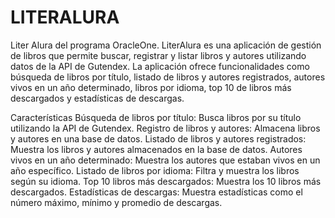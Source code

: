 # LITERALURA
Liter Alura del programa OracleOne.
LiterAlura es una aplicación de gestión de libros que permite buscar, registrar y listar libros y autores utilizando datos de la API de Gutendex. La aplicación ofrece funcionalidades como búsqueda de libros por título, listado de libros y autores registrados, autores vivos en un año determinado, libros por idioma, top 10 de libros más descargados y estadísticas de descargas.

Características
Búsqueda de libros por título: Busca libros por su título utilizando la API de Gutendex.
Registro de libros y autores: Almacena libros y autores en una base de datos.
Listado de libros y autores registrados: Muestra los libros y autores almacenados en la base de datos.
Autores vivos en un año determinado: Muestra los autores que estaban vivos en un año específico.
Listado de libros por idioma: Filtra y muestra los libros según su idioma.
Top 10 libros más descargados: Muestra los 10 libros más descargados.
Estadísticas de descargas: Muestra estadísticas como el número máximo, mínimo y promedio de descargas.
